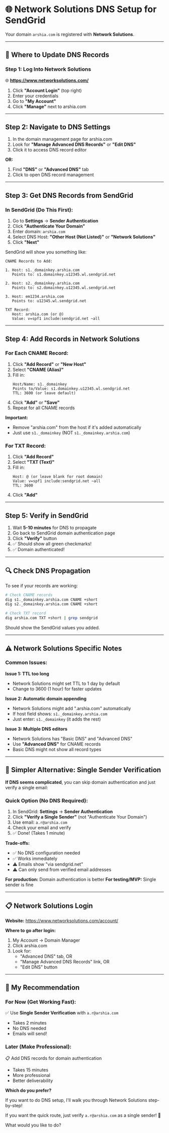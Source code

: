 # 🌐 Network Solutions DNS Setup for SendGrid

Your domain `arshia.com` is registered with **Network Solutions**.

---

## 📍 Where to Update DNS Records

### Step 1: Log Into Network Solutions

🌐 **https://www.networksolutions.com/**

1. Click **"Account Login"** (top right)
2. Enter your credentials
3. Go to **"My Account"**
4. Click **"Manage"** next to arshia.com

---

## Step 2: Navigate to DNS Settings

1. In the domain management page for arshia.com
2. Look for **"Manage Advanced DNS Records"** or **"Edit DNS"**
3. Click it to access DNS record editor

**OR:**

1. Find **"DNS"** or **"Advanced DNS"** tab
2. Click to open DNS record management

---

## Step 3: Get DNS Records from SendGrid

### In SendGrid (Do This First):

1. Go to **Settings** → **Sender Authentication**
2. Click **"Authenticate Your Domain"**
3. Enter domain: `arshia.com`
4. Select DNS Host: **"Other Host (Not Listed)"** or **"Network Solutions"**
5. Click **"Next"**

SendGrid will show you something like:

```
CNAME Records to Add:

1. Host: s1._domainkey.arshia.com
   Points to: s1.domainkey.u12345.wl.sendgrid.net
   
2. Host: s2._domainkey.arshia.com
   Points to: s2.domainkey.u12345.wl.sendgrid.net
   
3. Host: em1234.arshia.com
   Points to: u12345.wl.sendgrid.net

TXT Record:
   Host: arshia.com (or @)
   Value: v=spf1 include:sendgrid.net ~all
```

---

## Step 4: Add Records in Network Solutions

### For Each CNAME Record:

1. Click **"Add Record"** or **"New Host"**
2. Select **"CNAME (Alias)"**
3. Fill in:
   ```
   Host/Name: s1._domainkey
   Points to/Value: s1.domainkey.u12345.wl.sendgrid.net
   TTL: 3600 (or leave default)
   ```
4. Click **"Add"** or **"Save"**
5. Repeat for all CNAME records

**Important:** 
- Remove "arshia.com" from the host if it's added automatically
- Just use `s1._domainkey` (NOT `s1._domainkey.arshia.com`)

### For TXT Record:

1. Click **"Add Record"**
2. Select **"TXT (Text)"**
3. Fill in:
   ```
   Host: @ (or leave blank for root domain)
   Value: v=spf1 include:sendgrid.net ~all
   TTL: 3600
   ```
4. Click **"Add"**

---

## Step 5: Verify in SendGrid

1. Wait **5-10 minutes** for DNS to propagate
2. Go back to SendGrid domain authentication page
3. Click **"Verify"** button
4. ✅ Should show all green checkmarks!
5. ✅ Domain authenticated!

---

## 🔍 Check DNS Propagation

To see if your records are working:

```bash
# Check CNAME records
dig s1._domainkey.arshia.com CNAME +short
dig s2._domainkey.arshia.com CNAME +short

# Check TXT record  
dig arshia.com TXT +short | grep sendgrid
```

Should show the SendGrid values you added.

---

## ⚠️ Network Solutions Specific Notes

### Common Issues:

**Issue 1: TTL too long**
- Network Solutions might set TTL to 1 day by default
- Change to 3600 (1 hour) for faster updates

**Issue 2: Automatic domain appending**
- Network Solutions might add ".arshia.com" automatically
- If host field shows: `s1._domainkey.arshia.com`
- Just enter: `s1._domainkey` (it adds the rest)

**Issue 3: Multiple DNS editors**
- Network Solutions has "Basic DNS" and "Advanced DNS"
- Use **"Advanced DNS"** for CNAME records
- Basic DNS might not show all record types

---

## 🚀 Simpler Alternative: Single Sender Verification

**If DNS seems complicated**, you can skip domain authentication and just verify a single email:

### Quick Option (No DNS Required):

1. In SendGrid: **Settings** → **Sender Authentication**
2. Click **"Verify a Single Sender"** (not "Authenticate Your Domain")
3. Use email: `a.r@arshia.com`
4. Check your email and verify
5. ✅ Done! (Takes 1 minute)

**Trade-offs:**
- ✅ No DNS configuration needed
- ✅ Works immediately
- ⚠️ Emails show "via sendgrid.net" 
- ⚠️ Can only send from verified email addresses

**For production:** Domain authentication is better
**For testing/MVP:** Single sender is fine

---

## 📋 Network Solutions Login

**Website:** https://www.networksolutions.com/account/

**Where to go after login:**
1. My Account → Domain Manager
2. Click arshia.com
3. Look for:
   - "Advanced DNS" tab, OR
   - "Manage Advanced DNS Records" link, OR
   - "Edit DNS" button

---

## 🎯 My Recommendation

### For Now (Get Working Fast):
✅ Use **Single Sender Verification** with `a.r@arshia.com`
- Takes 2 minutes
- No DNS needed
- Emails will send!

### Later (Make Professional):
📋 Add DNS records for domain authentication
- Takes 15 minutes
- More professional
- Better deliverability

**Which do you prefer?**

If you want to do DNS setup, I'll walk you through Network Solutions step-by-step!

If you want the quick route, just verify `a.r@arshia.com` as a single sender! 🚀

What would you like to do?

